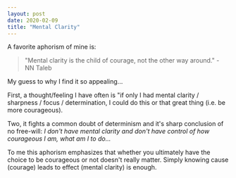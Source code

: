```yaml
---
layout: post
date: 2020-02-09
title: "Mental Clarity"
---
```


A favorite aphorism of mine is:

> "Mental clarity is the child of courage, not the other way around." - NN Taleb

My guess to why I find it so appealing...

First, a thought/feeling I have often is "if only I had mental clarity / sharpness / focus / determination, I could do this or that great thing (i.e. be more courageous).

Two, it fights a common doubt of determinism and it's sharp conclusion of no free-will: _I don't have mental clarity and don't have control of how courageous I am, what am I to do..._

To me this aphorism emphasizes that whether you ultimately have the choice to be courageous or not doesn't really matter. Simply knowing cause (courage) leads to effect (mental clarity) is enough.
